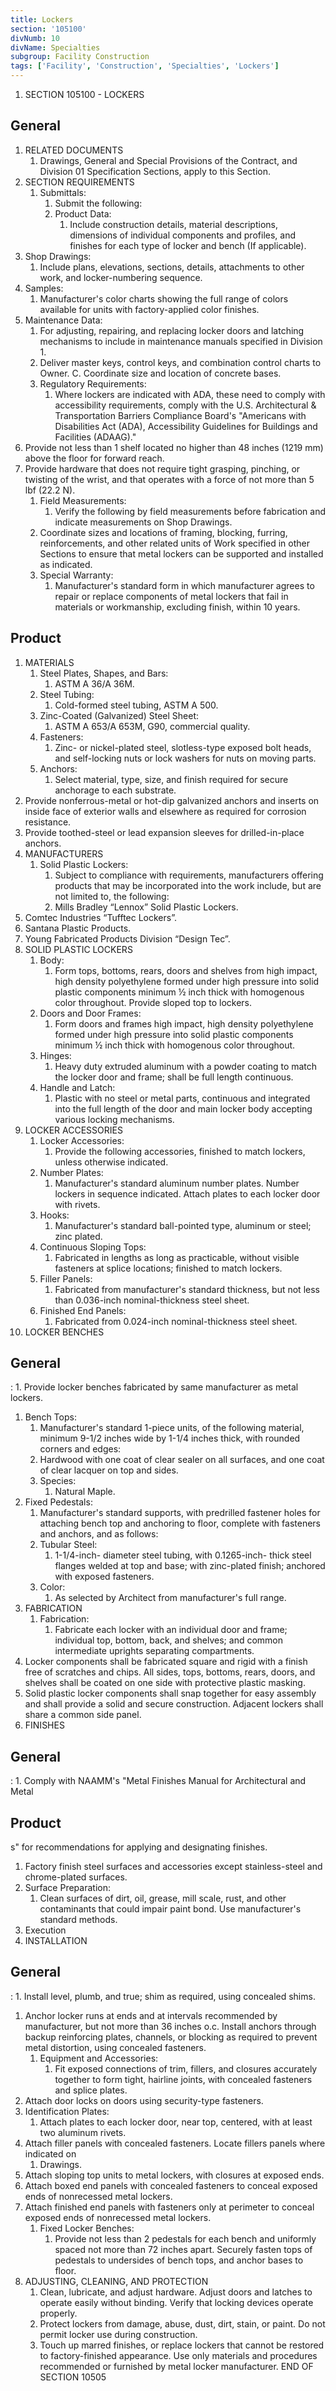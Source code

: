 ```yaml
---
title: Lockers
section: '105100'
divNumb: 10
divName: Specialties
subgroup: Facility Construction
tags: ['Facility', 'Construction', 'Specialties', 'Lockers']
---
```


   1. SECTION 105100 - LOCKERS 
## General

1. RELATED DOCUMENTS
   1. Drawings, General and Special Provisions of the Contract, and Division 01 Specification
Sections, apply to this Section.
2. SECTION REQUIREMENTS
   1. Submittals:
      1. Submit the following:
      1. Product Data:
         1. Include construction details, material descriptions, dimensions of individual components and profiles, and finishes for each type of locker and bench (If applicable).
2. Shop Drawings:
      1. Include plans, elevations, sections, details, attachments to other work, and locker-numbering sequence.
3. Samples:
      1. Manufacturer's color charts showing the full range of colors available for units with factory-applied color finishes.
4. Maintenance Data:
      1. For adjusting, repairing, and replacing locker doors and latching mechanisms to include in maintenance manuals specified in Division 1.
   1. Deliver master keys, control keys, and combination control charts to Owner. C. Coordinate size and location of concrete bases.
   1. Regulatory Requirements:
      1. Where lockers are indicated with ADA, these need to comply with accessibility requirements, comply with the U.S. Architectural & Transportation Barriers Compliance Board's "Americans with Disabilities Act (ADA), Accessibility Guidelines for Buildings and Facilities (ADAAG)."
1. Provide not less than 1 shelf located no higher than 48 inches (1219 mm) above the floor for forward reach.
2. Provide hardware that does not require tight grasping, pinching, or twisting of the wrist, and that operates with a force of not more than 5 lbf (22.2 N).
   1. Field Measurements:
      1. Verify the following by field measurements before fabrication and indicate measurements on Shop Drawings.
   1. Coordinate sizes and locations of framing, blocking, furring, reinforcements, and other related units of Work specified in other Sections to ensure that metal lockers can be supported and installed as indicated.
   1. Special Warranty:
      1. Manufacturer's standard form in which manufacturer agrees to repair or replace components of metal lockers that fail in materials or workmanship, excluding finish, within 10 years.

## Product

1. MATERIALS
   1. Steel Plates, Shapes, and Bars:
      1. ASTM A 36/A 36M.
   1. Steel Tubing:
      1. Cold-formed steel tubing, ASTM A 500.
   1. Zinc-Coated (Galvanized) Steel Sheet:
      1. ASTM A 653/A 653M, G90, commercial quality.
   1. Fasteners:
      1. Zinc- or nickel-plated steel, slotless-type exposed bolt heads, and self-locking nuts or lock washers for nuts on moving parts.
   1. Anchors:
      1. Select material, type, size, and finish required for secure anchorage to each substrate.
1. Provide nonferrous-metal or hot-dip galvanized anchors and inserts on inside face of exterior walls and elsewhere as required for corrosion resistance.
2. Provide toothed-steel or lead expansion sleeves for drilled-in-place anchors.
2. MANUFACTURERS
   1. Solid Plastic Lockers:
      1. Subject to compliance with requirements, manufacturers offering products that may be incorporated into the work include, but are not limited to, the following:
      1. Mills Bradley “Lennox” Solid Plastic Lockers.
2. Comtec Industries “Tufftec Lockers”.
3. Santana Plastic Products.
4. Young Fabricated Products Division “Design Tec”.
3. SOLID PLASTIC LOCKERS
   1. Body:
      1. Form tops, bottoms, rears, doors and shelves from high impact, high density polyethylene formed under high pressure into solid plastic components minimum ½ inch thick with homogenous color throughout. Provide sloped top to lockers.
   1. Doors and Door Frames:
      1. Form doors and frames high impact, high density polyethylene formed under high pressure into solid plastic components minimum ½ inch thick with homogenous color throughout.
   1. Hinges:
      1. Heavy duty extruded aluminum with a powder coating to match the locker door and frame; shall be full length continuous.
   1. Handle and Latch:
      1. Plastic with no steel or metal parts, continuous and integrated into the full length of the door and main locker body accepting various locking mechanisms.
4. LOCKER ACCESSORIES
   1. Locker Accessories:
      1. Provide the following accessories, finished to match lockers, unless otherwise indicated.
   1. Number Plates:
      1. Manufacturer's standard aluminum number plates. Number lockers in sequence indicated. Attach plates to each locker door with rivets.
   1. Hooks:
      1. Manufacturer's standard ball-pointed type, aluminum or steel; zinc plated.
   1. Continuous Sloping Tops:
      1. Fabricated in lengths as long as practicable, without visible fasteners at splice locations; finished to match lockers.
   1. Filler Panels:
      1. Fabricated from manufacturer's standard thickness, but not less than 0.036-inch nominal-thickness steel sheet.
   1. Finished End Panels:
      1. Fabricated from 0.024-inch nominal-thickness steel sheet.
5. LOCKER BENCHES

## General

:
      1. Provide locker benches fabricated by same manufacturer as metal lockers.
   1. Bench Tops:
      1. Manufacturer's standard 1-piece units, of the following material, minimum 9-1/2 inches wide by 1-1/4 inches thick, with rounded corners and edges:
      1. Hardwood with one coat of clear sealer on all surfaces, and one coat of clear lacquer on top and sides.
      1. Species:
         1. Natural Maple.
   1. Fixed Pedestals:
      1. Manufacturer's standard supports, with predrilled fastener holes for attaching bench top and anchoring to floor, complete with fasteners and anchors, and as follows:
      1. Tubular Steel:
         1. 1-1/4-inch- diameter steel tubing, with 0.1265-inch- thick steel flanges welded at top and base; with zinc-plated finish; anchored with exposed fasteners.
      1. Color:
         1. As selected by Architect from manufacturer's full range.
6. FABRICATION
   1. Fabrication:
      1. Fabricate each locker with an individual door and frame; individual top, bottom, back, and shelves; and common intermediate uprights separating compartments.
1. Locker components shall be fabricated square and rigid with a finish free of scratches and chips. All sides, tops, bottoms, rears, doors, and shelves shall be coated on one side with protective plastic masking.
2. Solid plastic locker components shall snap together for easy assembly and shall provide a solid and secure construction. Adjacent lockers shall share a common side panel.
7. FINISHES

## General

:
      1. Comply with NAAMM's "Metal Finishes Manual for Architectural and Metal

## Product
s" for recommendations for applying and designating finishes.
   1. Factory finish steel surfaces and accessories except stainless-steel and chrome-plated surfaces.
   1. Surface Preparation:
      1. Clean surfaces of dirt, oil, grease, mill scale, rust, and other contaminants that could impair paint bond. Use manufacturer's standard methods.
   1. Execution
1. INSTALLATION

## General

:
      1. Install level, plumb, and true; shim as required, using concealed shims.
1. Anchor locker runs at ends and at intervals recommended by manufacturer, but not more than 36 inches o.c. Install anchors through backup reinforcing plates, channels, or blocking as required to prevent metal distortion, using concealed fasteners.
   1. Equipment and Accessories:
      1. Fit exposed connections of trim, fillers, and closures accurately together to form tight, hairline joints, with concealed fasteners and splice plates.
1. Attach door locks on doors using security-type fasteners.
2. Identification Plates:
      1. Attach plates to each locker door, near top, centered, with at least two aluminum rivets.
3. Attach filler panels with concealed fasteners. Locate fillers panels where indicated on
   1. Drawings.
4. Attach sloping top units to metal lockers, with closures at exposed ends.
5. Attach boxed end panels with concealed fasteners to conceal exposed ends of nonrecessed metal lockers.
6. Attach finished end panels with fasteners only at perimeter to conceal exposed ends of nonrecessed metal lockers.
   1. Fixed Locker Benches:
      1. Provide not less than 2 pedestals for each bench and uniformly spaced not more than 72 inches apart. Securely fasten tops of pedestals to undersides of bench tops, and anchor bases to floor.
2. ADJUSTING, CLEANING, AND PROTECTION
   1. Clean, lubricate, and adjust hardware. Adjust doors and latches to operate easily without binding. Verify that locking devices operate properly.
   1. Protect lockers from damage, abuse, dust, dirt, stain, or paint. Do not permit locker use during construction.
   1. Touch up marred finishes, or replace lockers that cannot be restored to factory-finished appearance. Use only materials and procedures recommended or furnished by metal locker manufacturer.
END OF SECTION 10505

